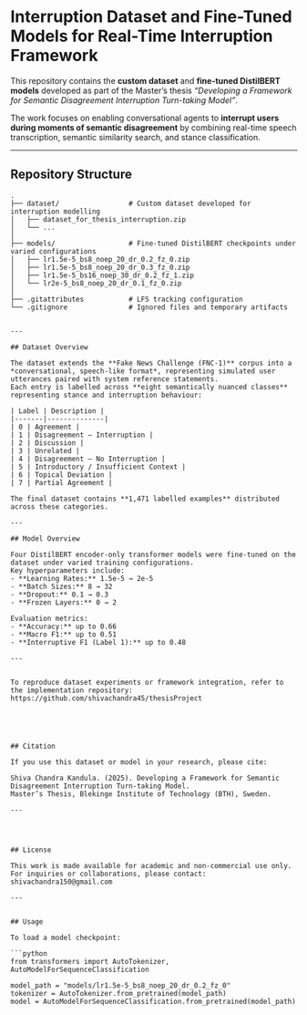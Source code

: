 # Interruption Dataset and Fine-Tuned Models for Real-Time Interruption Framework

This repository contains the **custom dataset** and **fine-tuned DistilBERT models** developed as part of the Master’s thesis 
*“Developing a Framework for Semantic Disagreement Interruption Turn-taking Model”*.

The work focuses on enabling conversational agents to **interrupt users during moments of semantic disagreement** by combining real-time speech transcription, semantic similarity search, and stance classification.

---

## Repository Structure

```plaintext
.
├── dataset/                 # Custom dataset developed for interruption modelling
│   ├── dataset_for_thesis_interruption.zip
│   └── ...
│
├── models/                  # Fine-tuned DistilBERT checkpoints under varied configurations
│   ├── lr1.5e-5_bs8_noep_20_dr_0.2_fz_0.zip
│   ├── lr1.5e-5_bs8_noep_20_dr_0.3_fz_0.zip
│   ├── lr1.5e-5_bs16_noep_30_dr_0.2_fz_1.zip
│   └── lr2e-5_bs8_noep_20_dr_0.1_fz_0.zip
│
├── .gitattributes           # LFS tracking configuration
└── .gitignore               # Ignored files and temporary artifacts


---

## Dataset Overview

The dataset extends the **Fake News Challenge (FNC-1)** corpus into a *conversational, speech-like format*, representing simulated user utterances paired with system reference statements.  
Each entry is labelled across **eight semantically nuanced classes** representing stance and interruption behaviour:

| Label | Description |
|-------|--------------|
| 0 | Agreement |
| 1 | Disagreement — Interruption |
| 2 | Discussion |
| 3 | Unrelated |
| 4 | Disagreement — No Interruption |
| 5 | Introductory / Insufficient Context |
| 6 | Topical Deviation |
| 7 | Partial Agreement |

The final dataset contains **1,471 labelled examples** distributed across these categories.

---

## Model Overview

Four DistilBERT encoder-only transformer models were fine-tuned on the dataset under varied training configurations.  
Key hyperparameters include:
- **Learning Rates:** 1.5e-5 → 2e-5  
- **Batch Sizes:** 8 → 32  
- **Dropout:** 0.1 → 0.3  
- **Frozen Layers:** 0 → 2  

Evaluation metrics:
- **Accuracy:** up to 0.66  
- **Macro F1:** up to 0.51  
- **Interruptive F1 (Label 1):** up to 0.48

---


To reproduce dataset experiments or framework integration, refer to the implementation repository:
https://github.com/shivachandra45/thesisProject





## Citation

If you use this dataset or model in your research, please cite:

Shiva Chandra Kandula. (2025). Developing a Framework for Semantic Disagreement Interruption Turn-taking Model.
Master’s Thesis, Blekinge Institute of Technology (BTH), Sweden.

---




## License

This work is made available for academic and non-commercial use only.
For inquiries or collaborations, please contact: shivachandra150@gmail.com

---


## Usage

To load a model checkpoint:

```python
from transformers import AutoTokenizer, AutoModelForSequenceClassification

model_path = "models/lr1.5e-5_bs8_noep_20_dr_0.2_fz_0"
tokenizer = AutoTokenizer.from_pretrained(model_path)
model = AutoModelForSequenceClassification.from_pretrained(model_path)
